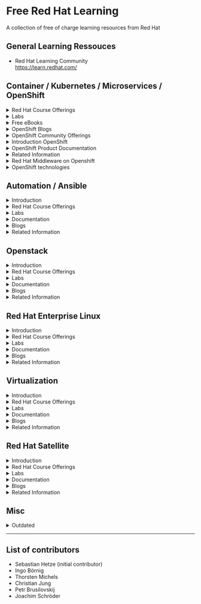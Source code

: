 Free Red Hat Learning
=====================
A collection of free of charge learning resources from Red Hat 



General Learning Ressouces
--------
  * Red Hat Learning Community<br>
  https://learn.redhat.com/



Container / Kubernetes / Microservices / OpenShift
---------
<details><summary> Red Hat Course Offerings
 </summary><p>

  * Deploying Containerized Applications Technical Overview (DO0080)<br>
  https://www.redhat.com/en/services/training/do080-deploying-containerized-applications-technical-overview

  * Developing Cloud-Native Applications with Microservices Architectures (DO0092)<br>
  https://www.redhat.com/en/services/training/do092-developing-cloud-native-applications-microservices-architectures

  * Red Hat Agile Integration Technical Overview (DO0040)<br>
  https://www.redhat.com/en/services/training/do040-red-hat-agile-integration-technical-overview

</p></details>


<details><summary> Labs
 </summary><p>

  * OpenShift learning paths with lots of interactive lessons<br>
  https://developers.redhat.com/learn/openshift

  * Red Hat offers OpenShift trial with OpenShift Online (for developers) and a free test drive for operators<br>
  https://www.redhat.com/en/technologies/cloud-computing/openshift/try-it

  * Kubernetes by Example<br>
  https://kubebyexample.com/

</p></details>


<details><summary> Free eBooks
 </summary><p>

  A complete list of free eBook offerings is available here: https://developers.redhat.com/ebooks

  * OpenShift for Developers (Second Edition)<br>
  https://developers.redhat.com/e-books/openshift-for-developers

  * Getting GitOps: A practical platform with OpenShift, Argo CD, and Tekton<br>
  https://developers.redhat.com/e-books/getting-gitops-practical-platform-openshift-argo-cd-and-tekton

  * The Path to GitOps<br>
  https://developers.redhat.com/e-books/path-gitops

  * DevOps Culture and Practice with OpenShift<br>
  https://developers.redhat.com/e-books/devops-culture-and-practice-openshift

  * Quarkus for Spring Developers<br>
  https://developers.redhat.com/e-books/quarkus-spring-developers

  * Red Hat Universal Base Images (UBI)<br>
  https://developers.redhat.com/e-books/red-hat-universal-base-images-ubi

  * Modernizing Enterprise Java<br>
  https://developers.redhat.com/e-books/modernizing-enterprise-java

</p></details>


<details><summary> OpenShift Blogs
 </summary><p>

  * Hybrid cloud blog:<br>
  https://cloud.redhat.com/blog

  * OpenShift Channel on YouTube with of stuff from OpenShift Commons<br>
  https://www.youtube.com/user/rhopenshift

</p></details>


<details><summary> OpenShift Community Offerings
 </summary><p>

  * OpenShift Commons (Worldwide Community):<br>
  https://commons.openshift.org/

  * German OpenShift Anwender Community<br>
  https://www.openshift-anwender.de/

    * Erste Schritte mit OpenShift<br>
    https://www.openshift-anwender.de/was-ist-openshift/erste-schritte-mit-openshift/

    * Software Development mit OpenShift<br>
    https://www.openshift-anwender.de/was-ist-openshift/software-development-mit-openshift/

</p></details>


<details><summary> Introduction OpenShift
 </summary><p>

  * Every Red Hat Developer Subscription includes an individual OpenShift Subscription (free of charge)<br>
  https://developers.redhat.com/

  * The OpenShift website<br>
  https://www.openshift.com/

  * Red Hat OpenShift Overview Page<br>
  https://www.redhat.com/en/technologies/cloud-computing/openshift

  * Red Hat OpenShift Product Page<br>
  https://access.redhat.com/products/red-hat-openshift-container-platform#whatsnew

  * OpenShift Life Cycle:<br>
  https://access.redhat.com/support/policy/updates/openshift

  * OpenShift Life Cycle (non current versions):<br>
  https://access.redhat.com/support/policy/updates/openshift_noncurrent

</p></details>


<details><summary> OpenShift Product Documentation
 </summary><p>

  * The OpenShift documentation<br>
  https://docs.openshift.com/

  * Red Hat OpenShift Documentation<br>
  https://access.redhat.com/documentation/en-us/openshift_container_platform

</p></details>


<details><summary> Related Information
 </summary><p>

  * AI/ML on Openshift:<br>
  https://www.redhat.com/en/technologies/cloud-computing/openshift/aiml

  * A layered approach to container and Kubernetes security<br>
  https://www.redhat.com/en/resources/layered-approach-container-kubernetes-security-whitepaper

</p></details>


<details><summary>Red Hat Middleware on Openshift
 </summary><p>

  * Red Hat Runtimes:<br>
  https://www.redhat.com/en/products/runtimes

  * Red Hat Integration:<br>
  https://www.redhat.com/en/products/integration

  * Red Hat Business Rules and Automation:<br>
  https://www.redhat.com/en/products/process-automation

  * Red Hat Messaging:<br>
  https://www.redhat.com/en/technologies/jboss-middleware/amq

  * Red Hat AMQ Streams (Apache Kafka):<br>
  https://www.redhat.com/en/resources/amq-streams-datasheet

</p></details>


<details><summary>OpenShift technologies
 </summary><p>

  * Red Hat Service Mesh:<br>
  https://developers.redhat.com/topics/service-mesh/

  * Red Hat Serverless Technologies:<br>
  https://developers.redhat.com/topics/serverless-architecture/<br>
  https://www.redhat.com/en/topics/cloud-native-apps/what-is-serverless

  * OpenShift Data Foundation (formerly Container Storage):<br>
  https://www.redhat.com/en/technologies/cloud-computing/openshift-data-foundation<br>

  * Red Hat CodeReady Workstations (Eclipse Che, Web-IDE on OpenShift):<br>
  https://www.redhat.com/en/technologies/jboss-middleware/codeready-workspaces

  * Red Hat OpenShift Local (formerly Red Hat CodeReady Containers):<br>
  https://developers.redhat.com/products/openshift-local/overview

  * Migration Toolkit for Applications:<br>
  https://developers.redhat.com/products/mta/overview

</p></details>



Automation / Ansible
-------
<details><summary> Introduction
 </summary><p>

</p></details>


<details><summary> Red Hat Course Offerings
 </summary><p>

  * Ansible Essentials: Simplicity in Automation Technical Overview (DO007)<br>
  https://www.redhat.com/en/services/training/do007-ansible-essentials-simplicity-automation-technical-overview

</p></details>


<details><summary> Labs
 </summary><p>

 * Ansible Webinars<br>
 https://www.ansible.com/resources/webinars-training
 
</p></details>


<details><summary> Documentation
 </summary><p>

 * The Ansible documentation portal<br>
  https://docs.ansible.com/

</p></details>


<details><summary> Blogs
 </summary><p>
 
 * The Ansible blog<br>
 https://www.ansible.com/blog

</p></details>


<details><summary> Related Information
 </summary><p>

 * Ansible Source-Code on Github<br>
 https://github.com/ansible/ansible
 
 * Ansible Collections on Github<br>
 https://github.com/ansible-collections
 
 * Ansible Community informations<br>
 https://docs.ansible.com/community.html
 
</p></details>



Openstack
---------
<details><summary> Introduction
 </summary><p>

</p></details>


<details><summary> Red Hat Course Offerings
 </summary><p>

  * Red Hat OpenStack Technical Overview (CL010)<br>
  https://www.redhat.com/en/services/training/cl010-red-hat-openstack-technical-overview

</p></details>


<details><summary> Labs
 </summary><p>

</p></details>


<details><summary> Documentation
 </summary><p>

</p></details>


<details><summary> Blogs
 </summary><p>

</p></details>


<details><summary> Related Information
 </summary><p>

</p></details>



Red Hat Enterprise Linux
------------------------
<details><summary> Introduction
 </summary><p>

</p></details>


<details><summary> Red Hat Course Offerings
 </summary><p>

  * Red Hat Enterprise Linux Technical Overview (RH024)<br>
  https://www.redhat.com/en/services/training/rh024-red-hat-linux-technical-overview

</p></details>


<details><summary> Labs
 </summary><p>

</p></details>


<details><summary> Documentation
 </summary><p>

</p></details>


<details><summary> Blogs
 </summary><p>

</p></details>


<details><summary> Related Information
 </summary><p>

</p></details>



Virtualization
--------------
<details><summary> Introduction
 </summary><p>

</p></details>


<details><summary> Red Hat Course Offerings
 </summary><p>

  * Virtualization and Infrastructure Migration Technical Overview (RH018)<br>
  https://www.redhat.com/en/services/training/rh018-virtualization-and-infrastructure-migration-technical-overview

</p></details>


<details><summary> Labs
 </summary><p>

</p></details>


<details><summary> Documentation
 </summary><p>

</p></details>


<details><summary> Blogs
 </summary><p>

</p></details>


<details><summary> Related Information
 </summary><p>

</p></details>



Red Hat Satellite
-----------------
<details><summary> Introduction
 </summary><p>

</p></details>


<details><summary> Red Hat Course Offerings
 </summary><p>

  * Red Hat Satellite Technical Overview (RH053)<br>
  https://www.redhat.com/en/services/training/rh053-red-hat-satellite-technical-overview

</p></details>


<details><summary> Labs
 </summary><p>

</p></details>


<details><summary> Documentation
 </summary><p>

</p></details>


<details><summary> Blogs
 </summary><p>

</p></details>


<details><summary> Related Information
 </summary><p>

</p></details>



Misc
--------
<details><summary>Outdated</summary><p>

Application Development in the Cloud Workshop
https://appdevcloudworkshop.gitlab.io/#/

Red Hat Developer Subscription includes OpenShift Container Development Kit
https://developers.redhat.com/products/cdk/overview/

Democentral OpenShift Install
https://github.com/redhatdemocentral/ocp-install-demo

Democentral CoolStore Demo
https://github.com/redhatdemocentral/rhcs-coolstore-demo

Video Recordings from Red Hat Summit 2018
OpenShift roadmap: You won't believe what's next
https://www.youtube.com/watch?v=1AelNjx6BB4&t=0s&index=36&list=PLEGSLwUsxfEgT4XEohmRe_JB6MBnmLfBh

Container Linux and Red Hat Enterprise Linux: The road ahead
https://www.youtube.com/watch?v=LJOm4JbF4eQ&t=0s&index=47&list=PLEGSLwUsxfEgT4XEohmRe_JB6MBnmLfBh

Container Native Storage and Red Hat Gluster Roadmap
https://www.youtube.com/watch?v=XipQHFYl4OU&t=0s&index=1&list=PLEGSLwUsxfEgT4XEohmRe_JB6MBnmLfBh

The Day-2 guide to successful management of applications on Red Hat OpenShift
https://www.youtube.com/watch?v=KCnrZ8WwEKE&t=0s&index=15&list=PLEGSLwUsxfEgT4XEohmRe_JB6MBnmLfBh

OpenShift for Operations
https://www.youtube.com/watch?v=nBXALsqs1RA&t=0s&index=94&list=PLEGSLwUsxfEgT4XEohmRe_JB6MBnmLfBh

Next-generation tools for container techology
https://www.youtube.com/watch?v=msdaf3lBOn0&t=0s&index=23&list=PLEGSLwUsxfEgT4XEohmRe_JB6MBnmLfBh

Best practices for OpenShift HA deployment field experience
https://www.youtube.com/watch?v=Uw9juxXVHFE&t=0s&index=30&list=PLEGSLwUsxfEgT4XEohmRe_JB6MBnmLfBh

Network security for apps on OpenShift
https://www.youtube.com/watch?v=dkPYdSs4EaA&t=0s&index=33&list=PLEGSLwUsxfEgT4XEohmRe_JB6MBnmLfBh

Kubernetes and the platform of the future
https://www.youtube.com/watch?v=YAFKlOB8vBw&t=0s&index=40&list=PLEGSLwUsxfEgT4XEohmRe_JB6MBnmLfBh

Intelligent applications on OpenShift from prototype to production
https://www.youtube.com/watch?v=ofm9cv18geo&t=0s&index=49&list=PLEGSLwUsxfEgT4XEohmRe_JB6MBnmLfBh

Automated legacy app containerization with Red Hat OpenShift & Red Hat Application Migration Toolkit
https://www.youtube.com/watch?v=N2vuiQszvsI&t=0s&index=62&list=PLEGSLwUsxfEgT4XEohmRe_JB6MBnmLfBh

Introducing OpenShift.io end-to-end cloud-native development made easy
https://www.youtube.com/watch?v=UxRDHpz5pg0&t=0s&index=63&list=PLEGSLwUsxfEgT4XEohmRe_JB6MBnmLfBh

5 new high-performance features in Red Hat OpenShift
https://www.youtube.com/watch?v=jQiunrnlna8&t=0s&index=67&list=PLEGSLwUsxfEgT4XEohmRe_JB6MBnmLfBh

The DevOps opportunity: Balancing security and velocity
https://www.youtube.com/watch?v=yhcXZ1bjsuk&t=0s&index=82&list=PLEGSLwUsxfEgT4XEohmRe_JB6MBnmLfBh

Culture-as-a-Service: Managing teams building microservices
https://www.youtube.com/watch?v=m0DMZRTKGe4&t=0s&index=85&list=PLEGSLwUsxfEgT4XEohmRe_JB6MBnmLfBh

Eclipse Che for developer teams on Red Hat OpenShift
https://www.youtube.com/watch?v=UZSKlG0wkGc&t=0s&index=89&list=PLEGSLwUsxfEgT4XEohmRe_JB6MBnmLfBh

OpenShift service mesh on multicloud environments
https://www.youtube.com/watch?v=3Etglg2lrGo&t=0s&index=101&list=PLEGSLwUsxfEgT4XEohmRe_JB6MBnmLfBh

AppAgile from Deutsche Telekom: Managed cloud sercices on OpenShift
https://www.youtube.com/watch?v=lMSJ6cmHDmI&t=0s&index=20&list=PLEGSLwUsxfEgT4XEohmRe_JB6MBnmLfBh

TechRepublic Article: 5 key takeaways from Red Hat Summit 2018
https://www.techrepublic.com/article/5-key-takeaways-from-red-hat-summit-2018/

</p></details>


---

List of contributors
--------------------
* Sebastian Hetze (initial contributor)
* Ingo Börnig
* Thorsten Michels
* Christian Jung
* Petr Brusilovskij
* Joachim Schröder
